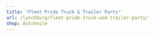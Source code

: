 ```yaml
---
title: "Fleet Pride Truck & Trailer Parts"
url: /lynchburg/fleet-pride-truck-und-trailer-parts/
shop: Autoteile
---
```

